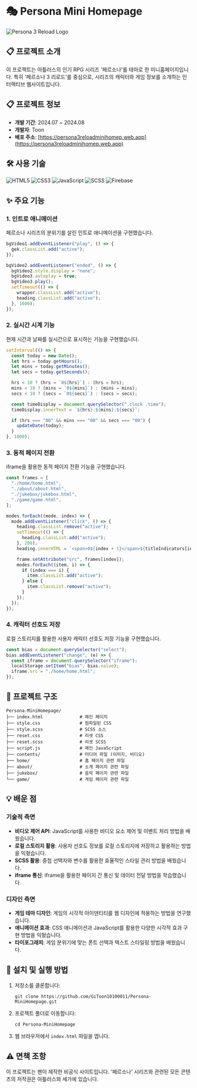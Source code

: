 # 🎭 Persona Mini Homepage

![Persona 3 Reload Logo](https://images.squarespace-cdn.com/content/v1/5e1bc9535920f22934e85ea8/9176f066-e11e-4f9f-a956-5c178528a843/persona-3-reload.jpeg)

## 📋 프로젝트 소개

이 프로젝트는 아틀러스의 인기 RPG 시리즈 '페르소나'를 테마로 한 미니홈페이지입니다. 특히 '페르소나 3 리로드'를 중심으로, 시리즈의 캐릭터와 게임 정보를 소개하는 인터랙티브 웹사이트입니다.

## 📋 프로젝트 정보

- **개발 기간**: 2024.07 ~ 2024.08
- **개발자**: Toon
- **배포 주소**: [https://persona3reloadminihomep.web.app](https://persona3reloadminihomep.web.app)

## 🛠️ 사용 기술
![HTML5](https://img.shields.io/badge/HTML5-E34F26?style=for-the-badge&logo=html5&logoColor=white)
![CSS3](https://img.shields.io/badge/CSS3-1572B6?style=for-the-badge&logo=css3&logoColor=white)
![JavaScript](https://img.shields.io/badge/JavaScript-F7DF1E?style=for-the-badge&logo=javascript&logoColor=black)
![SCSS](https://img.shields.io/badge/SCSS-CC6699?style=for-the-badge&logo=sass&logoColor=white)
![Firebase](https://img.shields.io/badge/Firebase-FFCA28?style=for-the-badge&logo=firebase&logoColor=black)

## ✨ 주요 기능

### 1. 인트로 애니메이션
페르소나 시리즈의 분위기를 살린 인트로 애니메이션을 구현했습니다.

```javascript
bgVideo1.addEventListener("play", () => {
  gek.classList.add("active");
});

bgVideo2.addEventListener("ended", () => {
  bgVideo2.style.display = "none";
  bgVideo3.autoplay = true;
  bgVideo3.play();
  setTimeout(() => {
    wrapper.classList.add("active");
    heading.classList.add("active");
  }, 1600);
});
```

### 2. 실시간 시계 기능
현재 시간과 날짜를 실시간으로 표시하는 기능을 구현했습니다.

```javascript
setInterval(() => {
  const today = new Date();
  let hrs = today.getHours();
  let mins = today.getMinutes();
  let secs = today.getSeconds();

  hrs < 10 ? (hrs = `0${hrs}`) : (hrs = hrs);
  mins < 10 ? (mins = `0${mins}`) : (mins = mins);
  secs < 10 ? (secs = `0${secs}`) : (secs = secs);

  const timeDisplay = document.querySelector(".clock .time");
  timeDisplay.innerText = `${hrs}:${mins}:${secs}`;

  if (hrs === "00" && mins === "00" && secs === "00") {
    updateDate(today);
  }
}, 1000);
```

### 3. 동적 페이지 전환
iframe을 활용한 동적 페이지 전환 기능을 구현했습니다.

```javascript
const frames = [
  "./home/home.html",
  "./about/about.html",
  "./jukebox/jukebox.html",
  "./game/game.html",
];

modes.forEach((mode, index) => {
  mode.addEventListener("click", () => {
    heading.classList.remove("active");
    setTimeout(() => {
      heading.classList.add("active");
    }, 200);
    heading.innerHTML = `<span>0${index + 1}</span>${titleIndicators[index]}`;

    frame.setAttribute("src", frames[index]);
    modes.forEach((item, i) => {
      if (index === i) {
        item.classList.add("active");
      } else {
        item.classList.remove("active");
      }
    });
  });
});
```

### 4. 캐릭터 선호도 저장
로컬 스토리지를 활용한 사용자 캐릭터 선호도 저장 기능을 구현했습니다.

```javascript
const bias = document.querySelector("select");
bias.addEventListener("change", (e) => {
  const iframe = document.querySelector("iframe");
  localStorage.setItem("bias", bias.value);
  iframe.src = "./home/home.html";
});
```

## 📁 프로젝트 구조

```
Persona-MiniHomepage/
├── index.html              # 메인 페이지
├── style.css               # 컴파일된 CSS
├── style.scss              # SCSS 소스
├── reset.css               # 리셋 CSS
├── reset.scss              # 리셋 SCSS
├── script.js               # 메인 JavaScript
├── contents/               # 미디어 파일 (이미지, 비디오)
├── home/                   # 홈 페이지 관련 파일
├── about/                  # 소개 페이지 관련 파일
├── jukebox/                # 음악 페이지 관련 파일
└── game/                   # 게임 페이지 관련 파일
```

## 💡 배운 점

### 기술적 측면

- **비디오 제어 API**: JavaScript를 사용한 비디오 요소 제어 및 이벤트 처리 방법을 배웠습니다.
- **로컬 스토리지 활용**: 사용자 선호도 정보를 로컬 스토리지에 저장하고 활용하는 방법을 익혔습니다.
- **SCSS 활용**: 중첩 선택자와 변수를 활용한 효율적인 스타일 관리 방법을 배웠습니다.
- **iframe 통신**: iframe을 활용한 페이지 간 통신 및 데이터 전달 방법을 학습했습니다.

### 디자인 측면

- **게임 테마 디자인**: 게임의 시각적 아이덴티티를 웹 디자인에 적용하는 방법을 연구했습니다.
- **애니메이션 효과**: CSS 애니메이션과 JavaScript를 활용한 다양한 시각적 효과 구현 방법을 익혔습니다.
- **타이포그래피**: 게임 분위기에 맞는 폰트 선택과 텍스트 스타일링 방법을 배웠습니다.

## 🚀 설치 및 실행 방법

1. 저장소를 클론합니다:
   ```
   git clone https://github.com/GiToon10100011/Persona-MiniHomepage.git
   ```
2. 프로젝트 폴더로 이동합니다:
   ```
   cd Persona-MiniHomepage
   ```
3. 웹 브라우저에서 `index.html` 파일을 엽니다.

## ⚠️ 면책 조항

이 프로젝트는 팬이 제작한 비공식 사이트입니다. '페르소나' 시리즈와 관련된 모든 콘텐츠의 저작권은 아틀러스와 세가에 있습니다.
